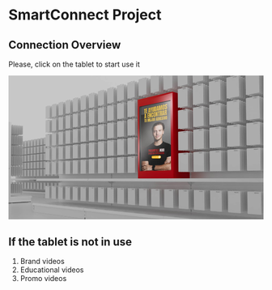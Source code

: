 # SmartConnect Project

## Connection Overview
Please, click on the tablet to start use it

[![Chart 16](https://github.com/Saru1989/smartconnect/blob/main/PantallaPrincipal.png?raw=true)](https://github.com/Saru1989/smartconnect/blob/main/Destinacion1.png?raw=true)

## If the tablet is not in use
1. Brand videos
2. Educational videos
3. Promo videos
